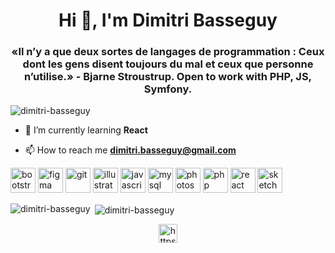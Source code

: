<h1 align="center">Hi 👋, I'm Dimitri Basseguy</h1>
<h3 align="center">«Il n’y a que deux sortes de langages de programmation : Ceux dont les gens disent toujours du mal et ceux que personne n’utilise.» - Bjarne Stroustrup. Open to work with PHP, JS, Symfony.</h3>

<p align="left"> <img src="https://komarev.com/ghpvc/?username=dimitri-basseguy" alt="dimitri-basseguy" /> </p>

- 🌱 I’m currently learning **React**

- 📫 How to reach me **dimitri.basseguy@gmail.com**

<p align="left"><img src="https://devicons.github.io/devicon/devicon.git/icons/bootstrap/bootstrap-plain.svg" alt="bootstrap" width="40" height="40"/> <img src="https://www.vectorlogo.zone/logos/figma/figma-icon.svg" alt="figma" width="40" height="40"/> <img src="https://www.vectorlogo.zone/logos/git-scm/git-scm-icon.svg" alt="git" width="40" height="40"/> <img src="https://www.vectorlogo.zone/logos/adobe_illustrator/adobe_illustrator-icon.svg" alt="illustrator" width="40" height="40"/> <img src="https://devicons.github.io/devicon/devicon.git/icons/javascript/javascript-original.svg" alt="javascript" width="40" height="40"/> <img src="https://devicons.github.io/devicon/devicon.git/icons/mysql/mysql-original-wordmark.svg" alt="mysql" width="40" height="40"/> <img src="https://devicons.github.io/devicon/devicon.git/icons/photoshop/photoshop-plain.svg" alt="photoshop" width="40" height="40"/> <img src="https://devicons.github.io/devicon/devicon.git/icons/php/php-original.svg" alt="php" width="40" height="40"/> <img src="https://devicons.github.io/devicon/devicon.git/icons/react/react-original-wordmark.svg" alt="react" width="40" height="40"/> <img src="https://www.vectorlogo.zone/logos/sketchapp/sketchapp-icon.svg" alt="sketch" width="40" height="40"/></p><p><img align="left" src="https://github-readme-stats.vercel.app/api/top-langs/?username=dimitri-basseguy&layout=compact&hide=html" alt="dimitri-basseguy" /></p>

<p>&nbsp;<img align="center" src="https://github-readme-stats.vercel.app/api?username=dimitri-basseguy&show_icons=true" alt="dimitri-basseguy" /></p>

<p style="text-align: center;">
<a href="https://linkedin.com/in/https://www.linkedin.com/in/dimitri-basseguy/" target="blank"><img align="center" src="https://cdn.jsdelivr.net/npm/simple-icons@3.0.1/icons/linkedin.svg" alt="https://www.linkedin.com/in/dimitri-basseguy/" height="30" width="30" /></a>
</p>